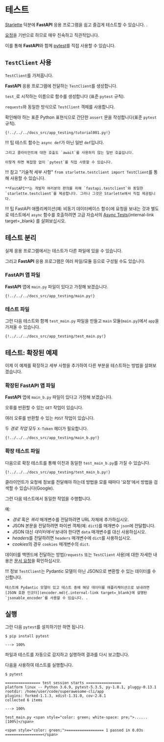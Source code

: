 # 테스트

<a href="https://www.starlette.io/testclient/" class="external-link" target="_blank">Starlette</a> 덕분에 **FastAPI** 응용 프로그램을 쉽고 즐겁게 테스트할 수 있습니다. .

<a href="https://requests.readthedocs.io" class="external-link" target="_blank">요청</a>을 기반으로 하므로 매우 친숙하고 직관적입니다.

이를 통해 **FastAPI**와 함께 <a href="https://docs.pytest.org/" class="external-link" target="_blank">pytest</a>를 직접 사용할 수 있습니다.

## `TestClient` 사용

`TestClient`를 가져옵니다.

**FastAPI** 응용 프로그램에 전달하는 `TestClient`를 생성합니다.

`test_`로 시작하는 이름으로 함수를 생성합니다 (표준 `pytest` 규칙).

`requests`와 동일한 방식으로 `TestClient` 객체를 사용합니다.

확인해야 하는 표준 Python 표현식으로 간단한 `assert` 문을 작성합니다(표준 `pytest` 규칙).

```파이썬 hl_lines="2 12 15-18"
{!../../../docs_src/app_testing/tutorial001.py!}
```

!!! 팁  테스트 함수는 `async def`가 아닌 일반 `def`입니다.

    그리고 클라이언트에 대한 호출도 `await`를 사용하지 않는 일반 호출입니다.
    
    이렇게 하면 복잡함 없이 `pytest`를 직접 사용할 수 있습니다.

!!! 참고  "기술적 세부 사항"  `from starlette.testclient import TestClient`를 통해 사용할 수 있습니다.

    **FastAPI**는 개발자 여러분의 편의를 위해 `fastapi.testclient`와 동일한 `starlette.testclient`를 제공합니다. 그러나 그것은 Starlette에서 직접 제공됩니다.

!!! 팁  FastAPI 애플리케이션(예: 비동기 데이터베이스 함수)에 요청을 보내는 것과 별도로 테스트에서 `async` 함수를 호출하려면 고급 자습서의 [Async Tests](../advanced/async-tests.md){internal-link target=_blank} 를 살펴보십시오.

## 테스트 분리

실제 응용 프로그램에서는 테스트가 다른 파일에 있을 수 있습니다.

그리고 **FastAPI** 응용 프로그램은 여러 파일/모듈 등으로 구성될 수도 있습니다.

### **FastAPI** 앱 파일

**FastAPI** 앱에 `main.py` 파일이 있다고 가정해 보겠습니다.

```파이썬
{!../../../docs_src/app_testing/main.py!}
```

### 테스트 파일

그런 다음 테스트와 함께 `test_main.py` 파일을 만들고 `main` 모듈(`main.py`)에서 `app`을 가져올 수 있습니다.

```파이썬
{!../../../docs_src/app_testing/test_main.py!}
```

## 테스트: 확장된 예제

이제 이 예제를 확장하고 세부 사항을 추가하여 다른 부분을 테스트하는 방법을 살펴보겠습니다.

### 확장된 **FastAPI** 앱 파일

**FastAPI** 앱에 `main_b.py` 파일이 있다고 가정해 보겠습니다.

오류를 반환할 수 있는 `GET` 작업이 있습니다.

여러 오류를 반환할 수 있는 `POST` 작업이 있습니다.

두 *경로 작업* 모두 `X-Token` 헤더가 필요합니다.

```파이썬
{!../../../docs_src/app_testing/main_b.py!}
```

### 확장 테스트 파일

다음으로 확장 테스트를 통해 이전과 동일한 `test_main_b.py`를 가질 수 있습니다.

```파이썬
{!../../../docs_src/app_testing/test_main_b.py!}
```

클라이언트가 요청에 정보를 전달해야 하는데 방법을 모를 때마다 '요청'에서 방법을 검색할 수 있습니다(Google).

그런 다음 테스트에서 동일한 작업을 수행합니다.

예:

* *경로*  혹은 *쿼리*  매개변수를 전달하려면 URL 자체에 추가하십시오.
* JSON 본문을 전달하려면 파이썬 객체(예: `dict`)를 매개변수 `json`에 전달합니다.
* JSON 대신 *데이터에서*  보내야 한다면 `data` 매개변수를 대신 사용하십시오.
* *headers*를 전달하려면 `headers` 매개변수에 `dict`를 사용하십시오.
* *cookies*의 경우 `cookies` 매개변수의 `dict`.

데이터를 백엔드에 전달하는 방법(`requests` 또는 `TestClient` 사용)에 대한 자세한 내용은 <a href="https://requests.readthedocs.io" class="external-link" target="_blank를 확인하세요. ">문서 요청</a>을 확인하십시오.

!!! 정보  `TestClient`는 Pydantic 모델이 아닌 JSON으로 변환할 수 있는 데이터를 수신합니다.

    테스트에 Pydantic 모델이 있고 테스트 중에 해당 데이터를 애플리케이션으로 보내려면 [JSON 호환 인코더](encoder.md){.internal-link target=_blank}에 설명된 `jsonable_encoder`를 사용할 수 있습니다. .

## 실행

그런 다음 `pytest`를 설치하기만 하면 됩니다.

<div class="termy">

```콘솔
$ pip install pytest

---> 100%
```

파일과 테스트를 자동으로 감지하고 실행하여 결과를 다시 보고합니다.

다음을 사용하여 테스트를 실행합니다.

<div class="termy">

```콘솔
$ pytest

================ test session starts ================
platform linux -- Python 3.6.9, pytest-5.3.5, py-1.8.1, pluggy-0.13.1
rootdir: /home/user/code/superawesome-cli/app
plugins: forked-1.1.3, xdist-1.31.0, cov-2.8.1
collected 6 items

---> 100%

test_main.py <span style="color: green; white-space: pre;">......                            [100%]</span>

<span style="color: green;">================= 1 passed in 0.03s =================</span>
```
